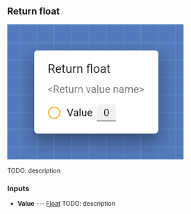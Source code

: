 ## Return float

![Return float](assets/img/cards/returnFloat.png)

TODO: description


### Inputs


* **Value** --- [Float](types/Float.html)
  TODO: description






